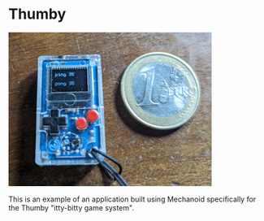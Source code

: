 # Thumby

![Thumby](../images/thumby.jpg)

This is an example of an application built using Mechanoid specifically for the Thumby "itty-bitty game system". 

